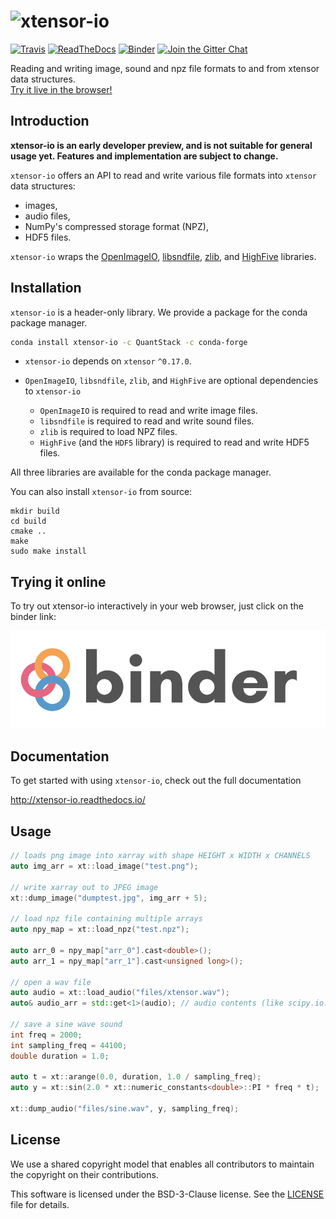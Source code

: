 # ![xtensor-io](docs/source/xtensor-io.svg)

[![Travis](https://travis-ci.org/QuantStack/xtensor-io.svg?branch=master)](https://travis-ci.org/QuantStack/xtensor-io)
[![ReadTheDocs](https://readthedocs.org/projects/xtensor-io/badge/?version=stable)](http://xtensor-io.readthedocs.io/en/stable/)
[![Binder](https://img.shields.io/badge/launch-binder-brightgreen.svg)](https://mybinder.org/v2/gh/QuantStack/xtensor-io/stable?filepath=notebooks/demo.ipynb)
[![Join the Gitter Chat](https://badges.gitter.im/Join%20Chat.svg)](https://gitter.im/QuantStack/Lobby?utm_source=badge&utm_medium=badge&utm_campaign=pr-badge&utm_content=badge)

Reading and writing image, sound and npz file formats to and from xtensor data structures. <br>
[Try it live in the browser!](https://mybinder.org/v2/gh/QuantStack/xtensor-io/stable?filepath=notebooks/demo.ipynb)

## Introduction

**xtensor-io is an early developer preview, and is not suitable for general usage yet. Features and implementation are subject to change.**

`xtensor-io` offers an API to read and write various file formats into `xtensor` data structures:

 - images,
 - audio files,
 - NumPy's compressed storage format (NPZ),
 - HDF5 files.

`xtensor-io` wraps the [OpenImageIO](https://github.com/OpenImageIO/oiio), [libsndfile](https://github.com/erikd/libsndfile), [zlib](https://github.com/madler/zlib), and [HighFive](https://github.com/BlueBrain/HighFive) libraries.

## Installation

`xtensor-io` is a header-only library. We provide a package for the conda package manager.

```bash
conda install xtensor-io -c QuantStack -c conda-forge
```

- `xtensor-io` depends on `xtensor` `^0.17.0`.

- `OpenImageIO`, `libsndfile`, `zlib`, and `HighFive` are optional dependencies to `xtensor-io`

  - `OpenImageIO` is required to read and write image files.
  - `libsndfile` is required to read and write sound files.
  - `zlib` is required to load NPZ files.
  - `HighFive` (and the `HDF5` library) is required to read and write HDF5 files. 

All three libraries are available for the conda package manager.

You can also install `xtensor-io` from source:

```
mkdir build
cd build
cmake ..
make
sudo make install
```

## Trying it online

To try out xtensor-io interactively in your web browser, just click on the binder
link:

[![Binder](binder-logo.svg)](https://mybinder.org/v2/gh/QuantStack/xtensor-io/0.3.0?filepath=notebooks/demo.ipynb)

## Documentation

To get started with using `xtensor-io`, check out the full documentation

http://xtensor-io.readthedocs.io/

## Usage

```cpp
// loads png image into xarray with shape HEIGHT x WIDTH x CHANNELS
auto img_arr = xt::load_image("test.png");

// write xarray out to JPEG image
xt::dump_image("dumptest.jpg", img_arr + 5);

// load npz file containing multiple arrays
auto npy_map = xt::load_npz("test.npz");

auto arr_0 = npy_map["arr_0"].cast<double>();
auto arr_1 = npy_map["arr_1"].cast<unsigned long>();

// open a wav file
auto audio = xt::load_audio("files/xtensor.wav");
auto& audio_arr = std::get<1>(audio); // audio contents (like scipy.io.wavfile results)

// save a sine wave sound
int freq = 2000;
int sampling_freq = 44100;
double duration = 1.0;

auto t = xt::arange(0.0, duration, 1.0 / sampling_freq);
auto y = xt::sin(2.0 * xt::numeric_constants<double>::PI * freq * t);

xt::dump_audio("files/sine.wav", y, sampling_freq);
```

## License

We use a shared copyright model that enables all contributors to maintain the
copyright on their contributions.

This software is licensed under the BSD-3-Clause license. See the [LICENSE](LICENSE) file for details.
